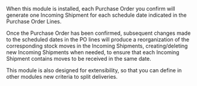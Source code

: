 When this module is installed, each Purchase Order you confirm will
generate one Incoming Shipment for each schedule date indicated in the
Purchase Order Lines.

Once the Purchase Order has been confirmed, subsequent changes made to
the scheduled dates in the PO lines will produce a reorganization of the
corresponding stock moves in the Incoming Shipments, creating/deleting
new Incoming Shipments when needed, to ensure that each Incoming
Shipment contains moves to be received in the same date.

This module is also designed for extensibility, so that you can define
in other modules new criteria to split deliveries.
